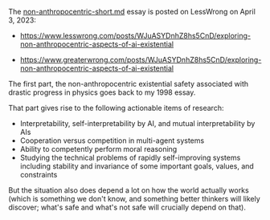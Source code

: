 
The [non-anthropocentric-short.md](non-anthropocentric-short.md) essay is posted on LessWrong on April 3, 2023: 

  * https://www.lesswrong.com/posts/WJuASYDnhZ8hs5CnD/exploring-non-anthropocentric-aspects-of-ai-existential
  
  * https://www.greaterwrong.com/posts/WJuASYDnhZ8hs5CnD/exploring-non-anthropocentric-aspects-of-ai-existential

The first part, the non-anthropocentric existential safety associated with drastic progress in physics goes back to my 1998 essay.

That part gives rise to the following actionable items of research:

  * Interpretability, self-interpretability by AI, and mutual interpretability by AIs
  * Cooperation versus competition in multi-agent systems
  * Ability to competently perform moral reasoning
  * Studying the technical problems of rapidly self-improving systems including stability and invariance of some important goals, values, and constraints

But the situation also does depend a lot on how the world actually works (which is something we don't know,
and something better thinkers will likely discover; what's safe and what's not safe will crucially depend on that).
